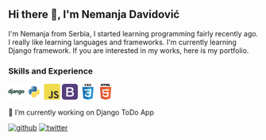 ## Hi there 👋, I'm Nemanja Davidović
I'm Nemanja from Serbia, I started learning programming fairly recently ago. I really like learning languages and frameworks.
I'm currently learning Django framework.
If you are interested in my works, here is my portfolio.

### Skills and Experience
<img height="32" width="32" src="https://raw.githubusercontent.com/github/explore/80688e429a7d4ef2fca1e82350fe8e3517d3494d/topics/django/django.png" />   <img height="32" width="32" src="https://raw.githubusercontent.com/github/explore/80688e429a7d4ef2fca1e82350fe8e3517d3494d/topics/python/python.png" />   <img height="32" width="32" src="https://raw.githubusercontent.com/github/explore/80688e429a7d4ef2fca1e82350fe8e3517d3494d/topics/javascript/javascript.png" />   <img height="32" width="32" src="https://raw.githubusercontent.com/github/explore/80688e429a7d4ef2fca1e82350fe8e3517d3494d/topics/bootstrap/bootstrap.png" />   <img height="32" width="32" src="https://raw.githubusercontent.com/github/explore/80688e429a7d4ef2fca1e82350fe8e3517d3494d/topics/css/css.png" />   <img height="32" width="32" src="https://raw.githubusercontent.com/github/explore/80688e429a7d4ef2fca1e82350fe8e3517d3494d/topics/html/html.png" />

🔭 I’m currently working on Django ToDo App 


[<img src='https://cdn.jsdelivr.net/npm/simple-icons@3.0.1/icons/github.svg' alt='github' height='40'>](https://github.com/0mnadren )  [<img src='https://cdn.jsdelivr.net/npm/simple-icons@3.0.1/icons/twitter.svg' alt='twitter' height='40'>](https://twitter.com/@0mnadren)  


